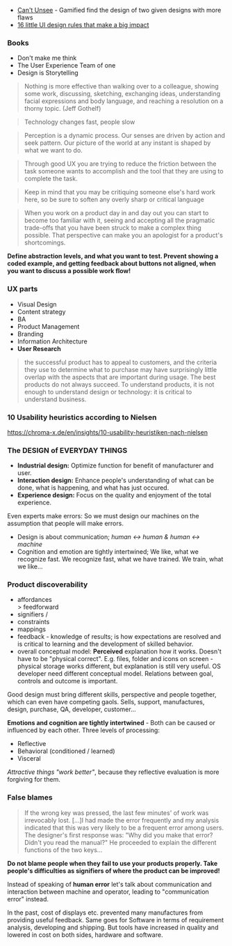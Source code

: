 - [Can't Unsee](https://cantunsee.space/) - Gamified find the design of two given designs with more flaws
- [16 little UI design rules that make a big impact](https://uxplanet.org/16-ui-design-tips-ba2e7524d203)

### Books

- Don't make me think
- The User Experience Team of one
- Design is Storytelling

> Nothing is more effective than walking over to a colleague, showing some work, discussing, sketching, exchanging ideas, understanding facial expressions and body language, and reaching a resolution on a thorny topic. (Jeff Gothelf)

> Technology changes fast, people slow

> Perception is a dynamic process. Our senses are driven by action and seek pattern. Our picture of the world at any instant is shaped by what we want to do.

> Through good UX you are trying to reduce the friction between the task someone wants to accomplish and the tool that they are using to complete the task.

> Keep in mind that you may be critiquing someone else's hard work here, so be sure to soften any overly sharp or critical language

> When you work on a product day in and day out you can start to become too familiar with it, seeing and accepting all the pragmatic trade-offs that you have been struck to make a complex thing possible. That perspective can make you an apologist for a product's shortcomings.

**Define abstraction levels, and what you want to test. Prevent showing a coded example, and getting feedback about buttons not aligned, when you want to discuss a possible work flow!**

### UX parts
- Visual Design
- Content strategy
- BA
- Product Management
- Branding
- Information Architecture
- **User Research**

> the successful product has to appeal to customers, and the criteria they use to determine what to purchase may have surprisingly little overlap with the aspects that are important during usage. The best products do not always succeed. To understand products, it is not enough to understand design or technology: it is critical to understand business. 

### 10 Usability heuristics according to Nielsen

https://chroma-x.de/en/insights/10-usability-heuristiken-nach-nielsen

### The DESIGN of EVERYDAY THINGS

- **Industrial design:** Optimize function for benefit of manufacturer and user.
- **Interaction design:** Enhance people's understanding of what can be done, what is happening, and what has just occured. 
- **Experience design:** Focus on the quality and enjoyment of the total experience.

Even experts make errors: So we must design our machines on the assumption that people will make errors.

- Design is about communication; *human <-> human & human <-> machine*
- Cognition and emotion are tightly intertwined; We like, what we recognize fast. We recognize fast, what we have trained. We train, what we like...

### Product discoverability

- affordances \
               > feedforward
- signifiers  /
- constraints
- mappings
- feedback - knowledge of results; is how expectations are resolved and is critical to learning and the development of skilled behavior.
- overall conceptual model: **Perceived** explanation how it works. Doesn't have to be "physical correct". E.g. files, folder and icons on screen - physical storage works different, but explanation is still very useful. OS developer need different conceptual model. Relations between goal, controls and outcome is important.

Good design must bring different skills, perspective and people together, which can even have competing gaols. Sells, support, manufactures, design, purchase, QA, developer, customer...

**Emotions and cognition are tightly intertwined** - Both can be caused or influenced by each other. Three levels of processing:

- Reflective
- Behavioral (conditioned / learned)
- Visceral

*Attractive things "work better"*, because they reflective evaluation is more forgiving for them.

### False blames

> If the wrong key was pressed, the last few minutes' of work was irrevocably lost. [...]I had made the error frequently and my analysis indicated that this was very likely to be a frequent error among users. The designer's first response was: "Why did you make that error? Didn't you read the manual?" He proceeded to explain the different functions of the two keys...

**Do not blame people when they fail to use your products properly. Take people's difficulties as signifiers of where the product can be improved!**

Instead of speaking of **human error** let's talk about communication and interaction between machine and operator, leading to "communication error" instead.

In the past, cost of displays etc. prevented many manufactures from providing useful feedback. Same goes for Software in terms of requirement analysis, developing and shipping. But tools have increased in quality and lowered in cost on both sides, hardware and software.

